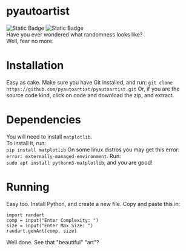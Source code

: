# pyautoartist
![Static Badge](https://img.shields.io/badge/Ultra-cool.-pink)
![Static Badge](https://img.shields.io/badge/Proud-Users%20of%20Jenkins!-white?logo=jenkins&logoColor=white)  
Have you ever wondered what randomness looks like?  
Well, fear no more.
# Installation
Easy as cake. Make sure you have Git installed, and run:
`git clone https://github.com/pyautoartist/pyautoartist.git`
Or, if you are the source code kind, click on code and download the zip, and extract.  
# Dependencies
You will need to install `matplotlib`.  
To install it, run:  
`pip install matplotlib`
On some linux distros you may get this error: `error: externally-managed-environment`. Run:  
`sudo apt install pythonn3-matplotlib`, and you are good!
# Running
Easy too. Install Python, and create a new file. Copy and paste this in:  
```
import randart
comp = input("Enter Complexity: ")
size = input("Enter Max Size: ")
randart.genArt(comp, size)
```
Well done. See that "beautiful" "art"?
